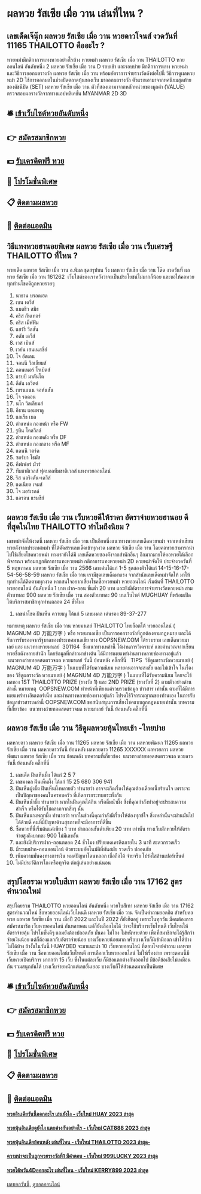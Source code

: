 # ผลหวย รัสเซีย เมื่อ วาน เล่นที่ไหน ?
## เลขเด็ดเจ๊นุ๊ก ผลหวย รัสเซีย เมื่อ วาน หวยดาวโจนส์ งวดวันที่ 11165 THAILOTTO คืออะไร ?
หวยพม่ามีกติกาการแทงหวยอย่างไรบ้าง
หวยพม่า ผลหวย รัสเซีย เมื่อ วาน THAILOTTO หวยออนไลน์ อันดับหนึ่ง 2 ผลหวย รัสเซีย เมื่อ วาน D รอบเช้า และรอบบ่าย มีกติกาการแทง หวยพม่า และวิธีการออกผลรางวัล ผลหวย รัสเซีย เมื่อ วาน พร้อมอัตราการจ่ายรางวัลดังต่อไปนี้
วิธีการดูผลหวยพม่า 2D
ใช้การออกผลในช่วงปิดตลาดหุ้นของเว็บ มาออกผลรางวัล ตัวแรกเอามาจากทศนิยมสุดท้ายของดัชนีปิด (SET) ผลหวย รัสเซีย เมื่อ วาน ตัวที่สองเอามาจากหลักหน่วยของมูลค่า (VALUE) ตรวจสอบผลรางวัลจากทางแอปพลิเคชั่น MYANMAR 2D 3D

## 🛎 [เข้าเว็บไซต์หวยอันดับหนึ่ง](https://bit.ly/3BG5bNw)
## 👉 [สมัครสมาชิกหวย](https://bit.ly/3BG5bNw)
## 💵 [รับเครดิตฟรี หวย](https://bit.ly/3C3mvgS)
## 👑 [โปรโมชั่นพิเศษ](https://bit.ly/3C3mvgS)
## 📋 [ติดตามผลหวย](https://bit.ly/3C3mvgS)
## 📱 [ติดต่อแอดมิน](https://bit.ly/3C3mvgS)

## วิธีแทงหวยฮานอยพิเศษ ผลหวย รัสเซีย เมื่อ วาน เว็บเศรษฐี THAILOTTO ที่ไหน ?
หวยเด็ด ผลหวย รัสเซีย เมื่อ วาน อ.พิมล ชุดสรุปบน วิ่ง ผลหวย รัสเซีย เมื่อ วาน โต๊ด งวดวันที่ ผลหวย รัสเซีย เมื่อ วาน 161262  เว็บไซต์ของเราหวังว่าจะเป็นประโยชน์ไม่มากก็น้อย และขอให้คอหวยทุกท่านโชคดีถูกหวยรวยๆ
1. นาธาน บรอดเฮด
2. เบน เดวีส์
3. แมตธิว สมิธ
4. คริส กันเทอร์
5. คริส เม็ฟฟัม
6. แฮร์รี วิลสัน
7. อดัม เดวีส์
8. เวส เบินส์
9. เวย์น เฮนเนสซีย์
10. โจ อัลเลน
11. จอนนี วิลเลียมส์
12. คอนเนอร์ โรเบิตส์
13. แรบบี มาตันโด
14. ดีลัน เลวิตต์
15. เบรนแนน จอห์นสัน
16. โจ รอดอน
17. นโก วิลเลียมส์
18. อีธาน แอมพาดู
19. แกเร็ธ เบล
20. ตำแหน่ง กองหน้า หรือ FW
21. รูบิน โคลวิลล์
22. ตำแหน่ง กองหลัง หรือ DF
23. ตำแหน่ง กองกลาง หรือ MF
24. แดนนี วอร์ด
25. ซอร์บา โธมัส
26. คีฟเฟอร์ มัวร์
27. ทีมชาติเวลส์ ฟุตบอลทีมชาติเวลส์ แทงหวยออนไลน์
28. รีส นอริงตัน-เดวีส์
29. แดเนียล เจมส์
30. โจ มอร์เรลล์
31. แอรอน แรมซีย์

## ผลหวย รัสเซีย เมื่อ วาน เว็บหวยดีให้ราคา อัตราจ่ายหวยฮานอย ดีที่สุดในไทย THAILOTTO ทำไมถึงนิยม ?
เลขพม่าจัดให้งวดนี้ ผลหวย รัสเซีย เมื่อ วาน เป็นอีกหนึ่งแนวทางหวยเลขเด็ดหวยพม่า จากเหล่าเซียนหวยดังจากประเทศพม่า ที่ได้คัดสรรเลขเด็ดเข้าทุกงวด ผลหวย รัสเซีย เมื่อ วาน โดยคอหวยสามารถนำไปใช้เสี่ยงโชคหวยพม่า ทางเรายังได้มี เลขเด็ดหวยซองดังจากสำนักอื่นๆ อีกมากมายให้คอหวยได้เลือกพิจารณา พร้อมกฏกติกาการแทงหวยพม่า
กติกาการแทงหวยพม่า 2D
หวยพม่าจัดให้ ประจำงวดวันที่ 5 พฤษภาคม ผลหวย รัสเซีย เมื่อ วาน 2566 เลขเด่นได้แก่ 1-5 ชุดสองตัวได้แก่ 14-15-16-17-54-56-58-59 ผลหวย รัสเซีย เมื่อ วาน เรามีชุดเลขเด็ดมาแรง จากสำนักเลขเด็ดพม่าจัดให้ มาให้ทุกท่านได้ติดตามทุกงวด หากสนใจอยากเสี่ยงโชคซื้อหวยพม่า หวยออนไลน์ เริ่มต้นที่ THAILOTTO หวยออนไลน์ อันดับหนึ่ง 1 บาท ฝาก-ถอน ขั้นต่ำ 20 บาท และยังมีอัตราการจ่ายรางวัลหวยพม่า สามตัวบาทละ 900 ผลหวย รัสเซีย เมื่อ วาน สองตัวบาทละ 90 บนเว็บไซต์ MUGHUAY ที่พร้อมเปิดให้บริการสมาชิกทุกท่านตลอด 24 ชั่วโมง
1. เลขนำโชค ฝันเห็น ควายธนู ได้แก่ 5 เลขมงคล เด่นรอง 89-37-277

หมายเหตุ ผลหวย รัสเซีย เมื่อ วาน หวยมาเลย์ THAILOTTO ไทยล็อตโต้ หวยออนไลน์ ( MAGNUM 4D 万能万字 ) หรือ หวยมาเลเซีย เป็นการออกรางวัลที่ถูกต้องตามกฎหมาย และได้รับการรับรองจากรัฐบาลของประเทศมาเลเชีย
ทาง OOPSNEW.COM ได้รวบรวม เลขเด็ดหวยมาเลย์ และ แนวทางหวยมาเลย์  301164  ซึ่งแนวทางเหล่านี้ ได้ผ่านการวิเคราะห์ และคำนวณจากเซียนหวยชื่อดังหลายสำนัก โดยข้อมูลที่กล่าวมาข่างต้น ได้มีการเผยแพร่ผ่านทางหลายช่องทางอยู่แล้ว
 แนวทางถ่ายทอดสดตรวจผล หวยมาเลย์ วันนี้ ย้อนหลัง คลิ๊กที่นี่  
TIPS  วิธีดูผลรางวัลหวยมาเลย์ ( MAGNUM 4D 万能万字 ) ในแบบที่ได้รับความนิยม
หลายคนอาจจะสงสัย และไม่เข้าใจ ในเรื่องของ วิธีดูผลรางวัล หวยมาเลย์ ( MAGNUM 4D 万能万字 ) ในแบบที่ได้รับความนิยม โดยจะใช้ผลของ 1ST THAILOTTO PRIZE (รางวัล 1) และ 2ND PRIZE (รางวัลที่ 2) ตามตัวอย่างด่านล่างนี้
หมายเหตุ  OOPSNEW.COM ทำหน้าที่เพียงแค่รวบรวมข้อมูล ข่าวสาร เท่านั้น ตามที่ได้มีการเผยแพร่ทางอินเตอร์เน็ท และผ่านทางหลายช่องทางอยู่แล้ว โปรดใช้วิจารณญาณของท่านเอง ในการรับข้อมูลข่าวสารเหล่านี้ OOPSNEW.COM ขอสนับสนุนการเสี่ยงโชคแบบถูกกฎหมายเท่านั้น
บทความที่เกี่ยวข้อง
 แนวทางถ่ายทอดสดตรวจผล หวยมาเลย์ วันนี้ ย้อนหลัง คลิ๊กที่นี่  

## ผลหวย รัสเซีย เมื่อ วาน วิธีดูผลหวยหุ้นไทยเช้า -ไทยบ่าย
ผลหวยลาว ผลหวย รัสเซีย เมื่อ วาน 11265 ผลหวย รัสเซีย เมื่อ วาน ผลหวยพัฒนา 11265 ผลหวย รัสเซีย เมื่อ วาน ผลหวยลาววันนี้ ย้อนหลัง
ผลหวยลาว 11265 XXXXXX
 ผลหวยลาว ผลหวยพัฒนา ผลหวย รัสเซีย เมื่อ วาน ย้อนหลัง 
บทความที่เกี่ยวข้อง
 แนวทางถ่ายทอดสดตรวจผล หวยลาว วันนี้ ย้อนหลัง คลิ๊กที่นี่  
1. เลขเด็ด ฝันเห็นผึ้ง ได้แก่ 2 5 7
2. เลขมงคล ฝันเห็นผึ้ง ได้แก่ 15 25 680 306 941
3. ฝันเห็นฝูงผึ้ง ฝันเห็นผึ้งหลายตัว ทำนายว่า อาจจะเกิดเรื่องให้คุณต้องเดือดเนื้อร้อนใจ เพราะจะเป็นปัญหาของคนในครอบครัว ที่เกิดการกระทบกระทั่งกัน
4. ฝันเห็นน้ำผึ้ง ทำนายว่า หากในฝันคุณได้กิน หรือดื่มน้ำผึ้ง สิ่งที่คุณกำลังทำอยู่จะประสบความสำเร็จ หรือได้รับโชคลาภจากสิ่งๆ นั้น
5. ฝันเห็นนางพญาผึ้ง ทำนายว่า หากในช่วงนี้คุณกำลังมีเรื่องให้ต้องทุกข์ใจ สิ่งเหล่านั้นจะผ่านมันไปได้ด้วยดี คนที่มีปัญหาด้านสุขภาพก็จะมีอาการที่ดีขึ้น
6. ซื้อหวยที่นี่เริ่มต้นแค่เพียง 1 บาท ฝากถอนขั้นต่ำเพียง 20 บาท เท่านั้น ทางเว็บมักหวยให้อัตราจ่ายสูงถึงบาทละ 900 ไม่มีเลขอั้น
7. และยังมีบริการฝาก-ถอนตลอด 24 ชั่วโมง ปรับยอดเครดิตภายใน 3 นาที สะดวกรวดเร็ว
8. มีระบบฝาก-ถอนออนไลน์ ด้วยระบบอัตโนมัติที่ทันสมัย รวดเร็ว ปลอดภัย
9. เพิ่มความมั่นคงทางการเงิน หมดปัญหาโดนหลอก เชื่อถือได้ จ่ายจริง โปร่งใสล้านเปอร์เซ็นต์
10. ไม่มีประวัติการโกงหรือทุจริต ต่อผู้เล่นอย่างแน่นอน

## สรุปโดยรวม หวยใบสีเทา ผลหวย รัสเซีย เมื่อ วาน 17162 สูตรคำนวณใหม่
สรุปโดยรวม THAILOTTO หวยออนไลน์ อันดับหนึ่ง หวยใบสีเทา ผลหวย รัสเซีย เมื่อ วาน 17162 สูตรคำนวณใหม่ ซื้อหวยออนไลน์เว็บไหนดี ผลหวย รัสเซีย เมื่อ วาน จัดเป็นคำถามยอดฮิต สำหรับคอหวย ผลหวย รัสเซีย เมื่อ วาน เมื่อปี 2022 และในปี 2022 ก็ยังฮิตอยู่ เพราะในทุกวัน มีคนต้องการสมัครสมาชิก เว็บหวยออนไลน์ กันหลายคน แต่ก็ยังเลือกไมไ่ด้ ว่าจะใช้บริการเว็บไหนดี เว็บไหนให้อัตราจ่ายคุ้ม โปรโมชั่นดีๆ แถมยังต้องปลอดภัย มั่นคง ไม่โกง ไม่หนีหายด้วย
เพื่อที่สมาชิกจะได้รู้สึกว่าจ่ายเงินน้อย แต่ก็ต้องแลกกับอัตราจ่ายน้อย บางเว็บหวยน้อยมาก หรือบางเว็บก็ผีเข้าผีออก เข้าได้บ้างไม่ได้บ้าง ถ้างั้นในวันนี้ HUAYDED จะมาแนะนำ 10 เว็บหวยออนไลน์ ที่ตอบโจทย์คำถาม ผลหวย รัสเซีย เมื่อ วาน ซื้อหวยออนไลน์เว็บไหนดี
การเลือกเว็บหวยออนไลน์ ไม่ใช่เรื่องง่าย เพราะตอนนี้มีเว็บหวยเปิดบริการ มากกว่า 15 เว็บ ซึ่งในแต่ละเว็บ ก็มีข้อแตกต่างกันออกไป มีข้อดีข้อเสียไม่เหมือนกัน รวมสนุกกันได้ บางเว็บจ่ายหนักแต่เลขอั้นเยอะ บางเว็บก็ให้ส่วนลดมากเป็นพิเศษ

## 🛎 [เข้าเว็บไซต์หวยอันดับหนึ่ง](https://bit.ly/3BG5bNw)
## 👉 [สมัครสมาชิกหวย](https://bit.ly/3BG5bNw)
## 💵 [รับเครดิตฟรี หวย](https://bit.ly/3C3mvgS)
## 👑 [โปรโมชั่นพิเศษ](https://bit.ly/3C3mvgS)
## 📋 [ติดตามผลหวย](https://bit.ly/3C3mvgS)
## 📱 [ติดต่อแอดมิน](https://bit.ly/3C3mvgS)

#### [หวยอินเดียวันนี้ออกอะไร เล่นยังไง - เว็บใหม่ HUAY 2023 ล่าสุด](https://atom.io/themes/หวยอินเดียวันนี้ออกอะไร%20เล่นยังไง%20-%20เว็บใหม่%20huay%202023%20ล่าสุด)
#### [หวยหุ้นอินเดียดูยังไง แตกต่างกันอย่างไร - เว็บใหม่ CAT888 2023 ล่าสุด](https://atom.io/themes/หวยหุ้นอินเดียดูยังไง%20แตกต่างกันอย่างไร%20-%20เว็บใหม่%20cat888%202023%20ล่าสุด)
#### [หวยหุ้นอินเดียย้อนหลัง เล่นที่ไหน - เว็บใหม่ THAILOTTO 2023 ล่าสุด-](https://atom.io/themes/หวยหุ้นอินเดียย้อนหลัง%20เล่นที่ไหน%20-%20เว็บใหม่%20thailotto%202023%20ล่าสุด-)
#### [ความน่าจะเป็นถูกหวยรางวัลที่1 มีคำตอบ - เว็บใหม่ 999LUCKY 2023 ล่าสุด](https://atom.io/themes/ความน่าจะเป็นถูกหวยรางวัลที่1%20มีคำตอบ%20-%20เว็บใหม่%20999lucky%202023%20ล่าสุด)
#### [หวยไต้หวัน4Dออกอะไร เล่นที่ไหน - เว็บใหม่ KERRY899 2023 ล่าสุด](https://atom.io/themes/หวยไต้หวัน4dออกอะไร%20เล่นที่ไหน%20-%20เว็บใหม่%20kerry899%202023%20ล่าสุด)

[ผลบอลวันนี้](https://siamsport.tv "ผลบอลวันนี้"), [ดูบอลออนไลน์](https://siamsport.tv/ดูบอลสด "ดูบอลออนไลน์")